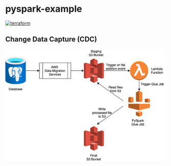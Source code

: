 # pyspark-example

[![terraform](https://github.com/prabhuwk/pyspark-example/actions/workflows/main.yml/badge.svg)](https://github.com/prabhuwk/pyspark-example/actions/workflows/main.yml)
## Change Data Capture (CDC)

![pyspark cdc](pyspark-cdc/pyspark-cdc.png)